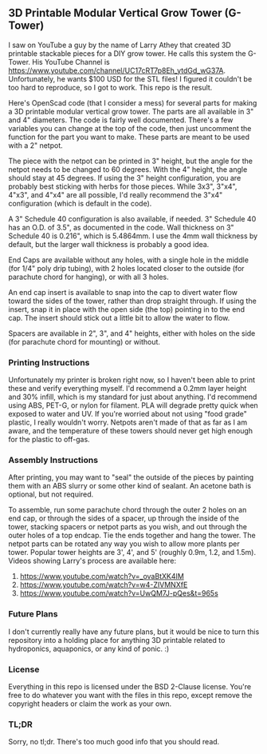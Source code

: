 ## 3D Printable Modular Vertical Grow Tower (G-Tower)

I saw on YouTube a guy by the name of Larry Athey that created 3D printable stackable pieces for a DIY grow tower. He calls this system the G-Tower. His YouTube Channel is https://www.youtube.com/channel/UC17cRT7p8Eh_ytdGd_wG37A. Unfortunately, he wants $100 USD for the STL files! I figured it couldn't be too hard to reproduce, so I got to work. This repo is the result.

Here's OpenScad code (that I consider a mess) for several parts for making a 3D printable modular vertical grow tower. The parts are all available in 3" and 4" diameters. The code is fairly well documented. There's a few variables you can change at the top of the code, then just uncomment the function for the part you want to make. These parts are meant to be used with a 2" netpot.

The piece with the netpot can be printed in 3" height, but the angle for the netpot needs to be changed to 60 degrees. With the 4" height, the angle should stay at 45 degrees. If using the 3" height configuration, you are probably best sticking with herbs for those pieces. While 3x3", 3"x4", 4"x3", and 4"x4" are all possible, I'd really recommend the 3"x4" configuration (which is default in the code).

A 3" Schedule 40 configuration is also available, if needed. 3" Schedule 40 has an O.D. of 3.5", as documented in the code. Wall thickness on 3" Schedule 40 is 0.216", which is 5.4864mm. I use the 4mm wall thickness by default, but the larger wall thickness is probably a good idea.

End Caps are available without any holes, with a single hole in the middle (for 1/4" poly drip tubing), with 2 holes located closer to the outside (for parachute chord for hanging), or with all 3 holes.

An end cap insert is available to snap into the cap to divert water flow toward the sides of the tower, rather than drop straight through. If using the insert, snap it in place with the open side (the top) pointing in to the end cap. The insert should stick out a little bit to allow the water to flow.

Spacers are available in 2", 3", and 4" heights, either with holes on the side (for parachute chord for mounting) or without. 

### Printing Instructions
Unfortunately my printer is broken right now, so I haven't been able to print these and verify everything myself. I'd recommend a 0.2mm layer height and 30% infill, which is my standard for just about anything. I'd recommend using ABS, PET-G, or nylon for filament. PLA will degrade pretty quick when exposed to water and UV. If you're worried about not using "food grade" plastic, I really wouldn't worry. Netpots aren't made of that as far as I am aware, and the temperature of these towers should never get high enough for the plastic to off-gas. 

### Assembly Instructions
After printing, you may want to "seal" the outside of the pieces by painting them with an ABS slurry or some other kind of sealant. An acetone bath is optional, but not required. 

To assemble, run some parachute chord through the outer 2 holes on an end cap, or through the sides of a spacer, up through the inside of the tower, stacking spacers or netpot parts as you wish, and out through the outer holes of a top endcap. Tie the ends together and hang the tower. The netpot parts can be rotated any way you wish to allow more plants per tower. Popular tower heights are 3', 4', and 5' (roughly 0.9m, 1.2, and 1.5m).
Videos showing Larry's process are available here:
1) https://www.youtube.com/watch?v=_ovaBtXK4IM
2) https://www.youtube.com/watch?v=w4-ZIVMNXfE
3) https://www.youtube.com/watch?v=UwQM7J-pQes&t=965s

### Future Plans
I don't currently really have any future plans, but it would be nice to turn this repository into a holding place for anything 3D printable related to hydroponics, aquaponics, or any kind of ponic. :)

### License
Everything in this repo is licensed under the BSD 2-Clause license. You're free to do whatever you want with the files in this repo, except remove the copyright headers or claim the work as your own.

### TL;DR
Sorry, no tl;dr. There's too much good info that you should read.
